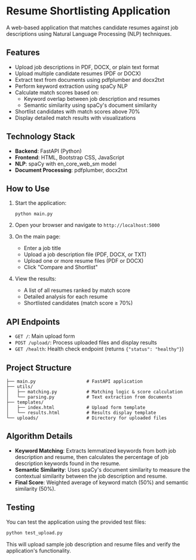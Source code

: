 # Resume Shortlisting Application

A web-based application that matches candidate resumes against job descriptions using Natural Language Processing (NLP) techniques.

## Features

- Upload job descriptions in PDF, DOCX, or plain text format
- Upload multiple candidate resumes (PDF or DOCX)
- Extract text from documents using pdfplumber and docx2txt
- Perform keyword extraction using spaCy NLP
- Calculate match scores based on:
  - Keyword overlap between job description and resumes
  - Semantic similarity using spaCy's document similarity
- Shortlist candidates with match scores above 70%
- Display detailed match results with visualizations

## Technology Stack

- **Backend**: FastAPI (Python)
- **Frontend**: HTML, Bootstrap CSS, JavaScript
- **NLP**: spaCy with en_core_web_sm model
- **Document Processing**: pdfplumber, docx2txt

## How to Use

1. Start the application:
   ```
   python main.py
   ```

2. Open your browser and navigate to `http://localhost:5000`

3. On the main page:
   - Enter a job title
   - Upload a job description file (PDF, DOCX, or TXT)
   - Upload one or more resume files (PDF or DOCX)
   - Click "Compare and Shortlist"

4. View the results:
   - A list of all resumes ranked by match score
   - Detailed analysis for each resume
   - Shortlisted candidates (match score ≥ 70%)

## API Endpoints

- `GET /`: Main upload form
- `POST /upload/`: Process uploaded files and display results
- `GET /health`: Health check endpoint (returns `{"status": "healthy"}`)

## Project Structure

```
├── main.py                   # FastAPI application
├── utils/
│   ├── matching.py           # Matching logic & score calculation
│   └── parsing.py            # Text extraction from documents
├── templates/
│   ├── index.html            # Upload form template
│   └── results.html          # Results display template
└── uploads/                  # Directory for uploaded files
```

## Algorithm Details

- **Keyword Matching**: Extracts lemmatized keywords from both job description and resume, then calculates the percentage of job description keywords found in the resume.
- **Semantic Similarity**: Uses spaCy's document similarity to measure the contextual similarity between the job description and resume.
- **Final Score**: Weighted average of keyword match (50%) and semantic similarity (50%).

## Testing

You can test the application using the provided test files:

```python
python test_upload.py
```

This will upload sample job description and resume files and verify the application's functionality.